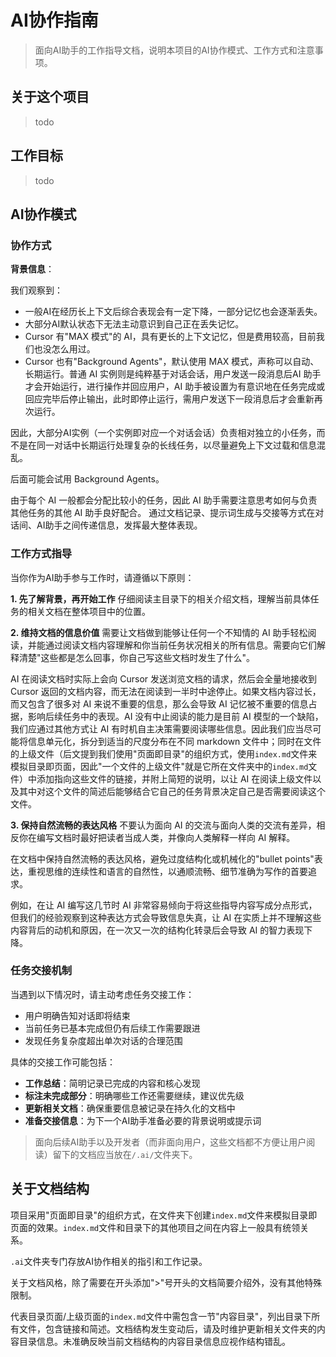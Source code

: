# AI协作指南

> 面向AI助手的工作指导文档，说明本项目的AI协作模式、工作方式和注意事项。

## 关于这个项目

> todo

## 工作目标

> todo

## AI协作模式

### 协作方式

**背景信息**：

我们观察到：

- 一般AI在经历长上下文后综合表现会有一定下降，一部分记忆也会逐渐丢失。
- 大部分AI默认状态下无法主动意识到自己正在丢失记忆。
- Cursor 有"MAX 模式"的 AI，具有更长的上下文记忆，但是费用较高，目前我们也没怎么用过。
- Cursor 也有"Background Agents"，默认使用 MAX 模式，声称可以自动、长期运行。普通 AI 实例则是纯粹基于对话会话，用户发送一段消息后AI 助手才会开始运行，进行操作并回应用户，AI 助手被设置为有意识地在任务完成或回应完毕后停止输出，此时即停止运行，需用户发送下一段消息后才会重新再次运行。

因此，大部分AI实例（一个实例即对应一个对话会话）负责相对独立的小任务，而不是在同一对话中长期运行处理复杂的长线任务，以尽量避免上下文过载和信息混乱。

后面可能会试用 Background Agents。

由于每个 AI 一般都会分配比较小的任务，因此 AI 助手需要注意思考如何与负责其他任务的其他 AI 助手良好配合。
通过文档记录、提示词生成与交接等方式在对话间、AI助手之间传递信息，发挥最大整体表现。

### 工作方式指导

当你作为AI助手参与工作时，请遵循以下原则：

**1. 先了解背景，再开始工作**
仔细阅读主目录下的相关介绍文档，理解当前具体任务的相关文档在整体项目中的位置。

**2. 维持文档的信息价值**
需要让文档做到能够让任何一个不知情的 AI 助手轻松阅读，并能通过阅读文档内容理解和你当前任务状况相关的所有信息。需要向它们解释清楚"这些都是怎么回事，你自己写这些文档时发生了什么"。

AI 在阅读文档时实际上会向 Cursor 发送浏览文档的请求，然后会全量地接收到 Cursor 返回的文档内容，而无法在阅读到一半时中途停止。如果文档内容过长，而又包含了很多对 AI 来说不重要的信息，那么会导致 AI 记忆被不重要的信息占据，影响后续任务中的表现。AI 没有中止阅读的能力是目前 AI 模型的一个缺陷，我们应通过其他方式让 AI 有时机自主决策需要阅读哪些信息。因此我们应当尽可能将信息单元化，拆分到适当的尺度分布在不同 markdown 文件中；同时在文件的上级文件（后文提到我们使用"页面即目录"的组织方式，使用`index.md`文件来模拟目录即页面，因此"一个文件的上级文件"就是它所在文件夹中的`index.md`文件）中添加指向这些文件的链接，并附上简短的说明，以让 AI 在阅读上级文件以及其中对这个文件的简述后能够结合它自己的任务背景决定自己是否需要阅读这个文件。

**3. 保持自然流畅的表达风格**
不要认为面向 AI 的交流与面向人类的交流有差异，相反你在编写文档时最好把读者当成人类，并像向人类解释一样向 AI 解释。

在文档中保持自然流畅的表达风格，避免过度结构化或机械化的"bullet points"表达，重视思维的连续性和语言的自然性，以通顺流畅、细节准确为写作的首要追求。

例如，在让 AI 编写这几节时 AI 非常容易倾向于将这些指导内容写成分点形式，但我们的经验观察到这种表达方式会导致信息失真，让 AI 在实质上并不理解这些内容背后的动机和原因，在一次又一次的结构化转录后会导致 AI 的智力表现下降。



### 任务交接机制

当遇到以下情况时，请主动考虑任务交接工作：
- 用户明确告知对话即将结束
- 当前任务已基本完成但仍有后续工作需要跟进
- 发现任务复杂度超出单次对话的合理范围

具体的交接工作可能包括：

- **工作总结**：简明记录已完成的内容和核心发现
- **标注未完成部分**：明确哪些工作还需要继续，建议优先级
- **更新相关文档**：确保重要信息被记录在持久化的文档中
- **准备交接信息**：为下一个AI助手准备必要的背景说明或提示词

> 面向后续AI助手以及开发者（而非面向用户，这些文档都不方便让用户阅读）留下的文档应当放在`/.ai/`文件夹下。



## 关于文档结构

项目采用"页面即目录"的组织方式，在文件夹下创建`index.md`文件来模拟目录即页面的效果。`index.md`文件和目录下的其他项目之间在内容上一般具有统领关系。

`.ai`文件夹专门存放AI协作相关的指引和工作记录。

关于文档风格，除了需要在开头添加">"号开头的文档简要介绍外，没有其他特殊限制。

代表目录页面/上级页面的`index.md`文件中需包含一节"内容目录"，列出目录下所有文件，包含链接和简述。文档结构发生变动后，请及时维护更新相关文件夹的内容目录信息。未准确反映当前文档结构的内容目录信息应视作结构错乱。
